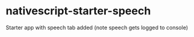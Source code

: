 # nativescript-starter-speech
Starter app with speech tab added (note speech gets logged to console)
